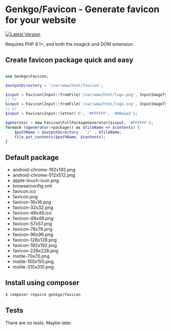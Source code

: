 # Genkgo/Favicon - Generate favicon for your website

[![Latest Version](https://img.shields.io/github/release/genkgo/favicon.svg?style=flat-square)](https://github.com/genkgo/favicon/releases)

Requires PHP 8.1+, and both the imagick and DOM extension.

## Create favicon package quick and easy

```php

use Genkgo\Favicon;

$outputDirectory = '/var/www/html/favicon';

$input = Favicon\Input::fromFile('/var/www/html/logo.png', InputImageType::PNG);
// or
$input = Favicon\Input::fromFile('/var/www/html/logo.svg', InputImageType::SVG);
// or
$input = Favicon\Input::letter('G', '#FFFFFF', '#00aaad');

$generator = new Favicon\FullPackageGenerator($input, '#FFFFFF');
foreach ($generator->package() as $fileName => $contents) {
    $pathName = $outputDirectory . '/' . $fileName;
    file_put_contents($pathName, $contents);
}
```

## Default package

- android-chrome-192x192.png
- android-chrome-512x512.png
- apple-touch-icon.png
- browserconfig.xml
- favicon.ico
- favicon.png
- favicon-16x16.png
- favicon-32x32.png
- favicon-48x48.ico
- favicon-48x48.png
- favicon-57x57.png
- favicon-76x76.png
- favicon-96x96.png
- favicon-128x128.png
- favicon-192x192.png
- favicon-228x228.png
- mstile-70x70.png
- mstile-150x150.png
- mstile-310x310.png

## Install using composer

```bash
$ composer require genkgo/favicon
```

## Tests

There are no tests. Maybe later.